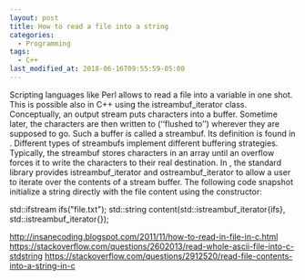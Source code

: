```yaml
---
layout: post
title: How to read a file into a string
categories:
  - Programming
tags:
  - C++
last_modified_at: 2018-06-16T09:55:59-05:00
---
```


Scripting languages like Perl allows to read a file into a variable in one shot. This is possible also in C++ using the istreambuf_iterator
class. Conceptually, an output stream puts characters into a buffer. Sometime later, the characters are
then written to (‘‘flushed to’’) wherever they are supposed to go. Such a buffer is called a streambuf.
Its definition is found in <streambuf>. Different types of streambufs implement different
buffering strategies. Typically, the streambuf stores characters in an array until an overflow forces it
to write the characters to their real destination. In <iterator>, the standard library provides istreambuf_iterator and ostreambuf_iterator to allow a user to iterate over the contents of a stream buffer. The following code snapshot initialize a string directly with the file content using the constructor:

std::ifstream ifs("file.txt");
std::string content(std::istreambuf_iterator<char>{ifs}, std::istreambuf_iterator<char>{});

http://insanecoding.blogspot.com/2011/11/how-to-read-in-file-in-c.html
https://stackoverflow.com/questions/2602013/read-whole-ascii-file-into-c-stdstring
https://stackoverflow.com/questions/2912520/read-file-contents-into-a-string-in-c
